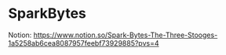 # SparkBytes

Notion: https://www.notion.so/Spark-Bytes-The-Three-Stooges-1a5258ab6cea8087957feebf73929885?pvs=4

